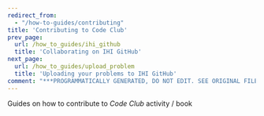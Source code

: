 ```yaml
---
redirect_from:
  - "/how-to-guides/contributing"
title: 'Contributing to Code Club'
prev_page:
  url: /how_to_guides/ihi_github
  title: 'Collaborating on IHI GitHub'
next_page:
  url: /how_to_guides/upload_problem
  title: 'Uploading your problems to IHI GitHub'
comment: "***PROGRAMMATICALLY GENERATED, DO NOT EDIT. SEE ORIGINAL FILES IN /content***"
---
```

Guides on how to contribute to _Code Club_ activity / book
